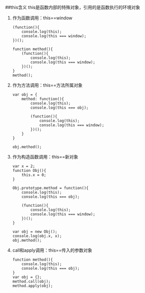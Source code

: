 ##this含义
this是函数内部的特殊对象，引用的是函数执行的环境对象

1. 作为函数调用：this==window

	```
	(function(){
		console.log(this);
		console.log(this === window);
	})();
	
	function method(){
		(function(){
			console.log(this);
			console.log(this === window);
		})();	
	}
	method();
	
	```

2. 作为方法调用：this==方法所属对象

	```
	var obj = {	
		method: function(){
			console.log(this);
			console.log(this === obj);
			
			(function(){
				console.log(this);
				console.log(this === window);
			})();
		}
	}
	
	obj.method();
	
	```

3. 作为构造函数调用：this==新对象

	```
	var x = 2;
	function Obj(){
		this.x = 0;
	}
	
	Obj.prototype.method = function(){
		console.log(this);
		console.log(this === obj);
		
		(function(){
			console.log(this);
			console.log(this === window);
		})();
	}
	
	var obj = new Obj();
	console.log(obj.x, x);
	obj.method();
	
	```

4. call和apply调用：this==传入的参数对象

	```
	function method(){
		console.log(this);
		console.log(this === obj);
	}
	var obj = {};
	method.call(obj);
	method.apply(obj);
	```
